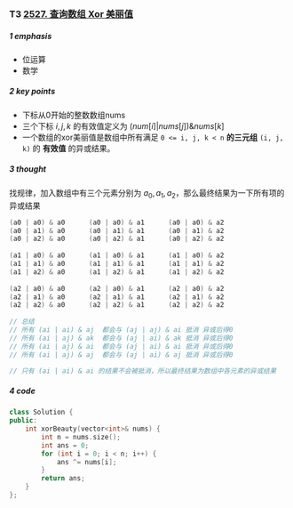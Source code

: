 ### T3 [2527. 查询数组 Xor 美丽值](https://leetcode.cn/problems/find-xor-beauty-of-array/)

##### 1 emphasis

* 位运算
* 数学

##### 2 key points

* 下标从0开始的整数数组nums
* 三个下标 $i,j,k$ 的有效值定义为 $(num[i] | nums[j]) \& nums[k]$
* 一个数组的xor美丽值是数组中所有满足 `0 <= i, j, k < n` **的三元组** `(i, j, k)` 的 **有效值** 的异或结果。

##### 3 thought

找规律，加入数组中有三个元素分别为 $a_0,a_1,a_2$，那么最终结果为一下所有项的异或结果

```cpp
(a0 | a0) & a0		(a0 | a0) & a1		(a0 | a0) & a2
(a0 | a1) & a0		(a0 | a1) & a1		(a0 | a1) & a2
(a0 | a2) & a0		(a0 | a2) & a1		(a0 | a2) & a2
  
(a1 | a0) & a0		(a1 | a0) & a1		(a1 | a0) & a2
(a1 | a1) & a0		(a1 | a1) & a1		(a1 | a1) & a2
(a1 | a2) & a0		(a1 | a2) & a1		(a1 | a2) & a2
  
(a2 | a0) & a0		(a2 | a0) & a1		(a2 | a0) & a2
(a2 | a1) & a0		(a2 | a1) & a1		(a2 | a1) & a2
(a2 | a2) & a0		(a2 | a2) & a1		(a2 | a2) & a2
  
// 总结
// 所有 (ai | ai) & aj  都会与 (aj | aj) & ai 抵消 异或后得0
// 所有 (ai | aj) & ak  都会与 (aj | ai) & ak 抵消 异或后得0
// 所有 (ai | aj) & ai  都会与 (aj | ai) & ai 抵消 异或后得0
// 所有 (ai | aj) & aj  都会与 (aj | ai) & aj 抵消 异或后得0

// 只有 (ai | ai) & ai 的结果不会被抵消，所以最终结果为数组中各元素的异或结果
```

##### 4 code

```cpp
class Solution {
public:
    int xorBeauty(vector<int>& nums) { 
        int n = nums.size();
        int ans = 0;
        for (int i = 0; i < n; i++) {
            ans ^= nums[i];
        }
        return ans;
    }
};
```

